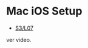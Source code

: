 Mac iOS Setup
=============

- [S3/L07](https://www.youtube.com/watch?v=gTaonx_Ci48&list=PLCKuOXG0bPi0sIn-nDsi7ma9OV6MEMkxj&index=37)

ver video.
